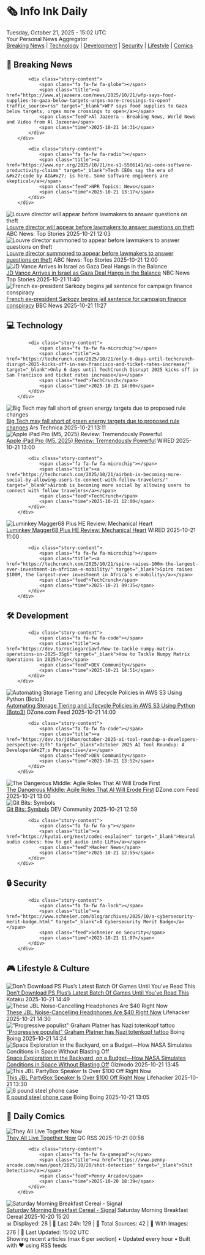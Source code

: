 <!-- Processing 54 RSS feeds at 2025-10-21 15:02:02 UTC -->
<!-- Processing: XKCD -->
<!-- Processing: Poorly Drawn Lines -->
<!-- Processing: Garfield -->
<!-- Processing: Dilbert -->
<!-- Processing: Questionable Content -->
<!-- Processing: Girl Genius -->
<!-- Processing: Dinosaur Comics -->
<!-- Processing: CNN Top Stories -->
<!-- Processing: Al Jazeera Breaking News -->
<!-- Processing: NPR News -->
<!-- Processing: CBC News -->
<!-- Error processing https://rss.cbc.ca/lineup/topstories.xml: The read operation timed out -->
<!-- Processing: Reuters World News -->
<!-- Processing: Associated Press Breaking -->
<!-- Processing: WIRED -->
<!-- Processing: Dev.to -->
<!-- Processing: StackOverflow Blog -->
<!-- Processing: OMG! Ubuntu -->
<!-- Processing: DistroWatch -->
<!-- Processing: Linux.com -->
<!-- Processing: DZone -->
<!-- Processing: Martin Fowler -->
<!-- Processing: Coding Horror -->
<!-- Processing: The Pragmatic Engineer -->
<!-- Processing: Lifehacker -->
<!-- Processing: Kotaku -->
<!-- Processing: Boing Boing -->
<!-- Processing: Krebs on Security -->
<!-- Generated 8 new posts out of 27 feeds processed -->
<div class="newspaper-header">
    <h1 class="newspaper-title">🗞️ Info Ink Daily</h1>
    <div class="newspaper-date">Tuesday, October 21, 2025 - 15:02 UTC</div>
    <div class="newspaper-subtitle">Your Personal News Aggregator</div>
</div>

<div class="newspaper-nav">
    <a href="#breaking">Breaking News</a> |
    <a href="#tech">Technology</a> |
    <a href="#dev">Development</a> |
    <a href="#security">Security</a> |
    <a href="#lifestyle">Lifestyle</a> |
    <a href="#webcomics">Comics</a>
</div>

<div class="news-section breaking-news" id="breaking">
<h2 class="section-header">🚨 Breaking News</h2>
<div class="stories-container">
<div class="story">
            
            <div class="story-content">
                <span class="fa fa-fw fa-globe"></span>
                <span class="title"><a href="https://www.aljazeera.com/news/2025/10/21/wfp-says-food-supplies-to-gaza-below-targets-urges-more-crossings-to-open?traffic_source=rss" target="_blank">WFP says food supplies to Gaza below targets, urges more crossings to open</a></span>
                <span class="feed">Al Jazeera – Breaking News, World News and Video from Al Jazeera</span>
                <span class="time">2025-10-21 14:31</span>
            </div>
        </div>
<div class="story">
            
            <div class="story-content">
                <span class="fa fa-fw fa-radio"></span>
                <span class="title"><a href="https://www.npr.org/2025/10/21/nx-s1-5506141/ai-code-software-productivity-claims" target="_blank">Tech CEOs say the era of &#x27;code by AI&#x27; is here. Some software engineers are skeptical</a></span>
                <span class="feed">NPR Topics: News</span>
                <span class="time">2025-10-21 13:17</span>
            </div>
        </div>
<div class="story">
            <img src="https://s.abcnews.com/images/International/louvre-remains-closed_1761046662532_hpMain_4x3t_384.jpg" alt="Louvre director will appear before lawmakers to answer questions on theft" class="story-image" loading="lazy" onerror="this.style.display='none'">
            <div class="story-content">
                <span class="fa fa-fw fa-tv"></span>
                <span class="title"><a href="https://abcnews.go.com/International/louvre-director-summoned-french-lawmakers-amid-ongoing-investigation/story?id=126713238" target="_blank">Louvre director will appear before lawmakers to answer questions on theft</a></span>
                <span class="feed">ABC News: Top Stories</span>
                <span class="time">2025-10-21 12:03</span>
            </div>
        </div>
<div class="story">
            <img src="https://s.abcnews.com/images/International/louvre-remains-closed_1761046662532_hpMain_4x3t_384.jpg" alt="Louvre director summoned to appear before lawmakers to answer questions on theft" class="story-image" loading="lazy" onerror="this.style.display='none'">
            <div class="story-content">
                <span class="fa fa-fw fa-tv"></span>
                <span class="title"><a href="https://abcnews.go.com/International/louvre-director-summoned-french-lawmakers-amid-ongoing-investigation/story?id=126713238" target="_blank">Louvre director summoned to appear before lawmakers to answer questions on theft</a></span>
                <span class="feed">ABC News: Top Stories</span>
                <span class="time">2025-10-21 12:00</span>
            </div>
        </div>
<div class="story">
            <img src="https://media-cldnry.s-nbcnews.com/image/upload/t_fit_1500w/mpx/2704722219/2025_10/1761046835407_tdy_news_7a_bradley_vance_israel_251021_1920x1080-uguldn.jpg" alt="JD Vance Arrives in Israel as Gaza Deal Hangs in the Balance" class="story-image" loading="lazy" onerror="this.style.display='none'">
            <div class="story-content">
                <span class="fa fa-fw fa-broadcast-tower"></span>
                <span class="title"><a href="https://www.today.com/video/as-gaza-deal-hangs-in-the-balance-jd-vance-travels-to-israel-250290757868" target="_blank">JD Vance Arrives in Israel as Gaza Deal Hangs in the Balance</a></span>
                <span class="feed">NBC News Top Stories</span>
                <span class="time">2025-10-21 11:40</span>
            </div>
        </div>
<div class="story">
            <img src="https://ichef.bbci.co.uk/ace/standard/240/cpsprodpb/d49f/live/1082fdd0-ae67-11f0-b2a1-6f537f66f9aa.jpg" alt="French ex-president Sarkozy begins jail sentence for campaign finance conspiracy" class="story-image" loading="lazy" onerror="this.style.display='none'">
            <div class="story-content">
                <span class="fa fa-fw fa-earth-americas"></span>
                <span class="title"><a href="https://www.bbc.com/news/articles/cvgkm2j0xelo?at_medium=RSS&at_campaign=rss" target="_blank">French ex-president Sarkozy begins jail sentence for campaign finance conspiracy</a></span>
                <span class="feed">BBC News</span>
                <span class="time">2025-10-21 11:27</span>
            </div>
        </div>
</div>
</div>
<div class="news-section tech-news" id="tech">
<h2 class="section-header">💻 Technology</h2>
<div class="stories-container">
<div class="story">
            
            <div class="story-content">
                <span class="fa fa-fw fa-microchip"></span>
                <span class="title"><a href="https://techcrunch.com/2025/10/21/only-6-days-until-techcrunch-disrupt-2025-kicks-off-in-san-francisco-and-ticket-rates-increase/" target="_blank">Only 6 days until TechCrunch Disrupt 2025 kicks off in San Francisco and ticket rates increase</a></span>
                <span class="feed">TechCrunch</span>
                <span class="time">2025-10-21 14:00</span>
            </div>
        </div>
<div class="story">
            <img src="https://cdn.arstechnica.net/wp-content/uploads/2025/10/bigtechgreen-500x500.jpg" alt="Big Tech may fall short of green energy targets due to proposed rule changes" class="story-image" loading="lazy" onerror="this.style.display='none'">
            <div class="story-content">
                <span class="fa fa-fw fa-cog"></span>
                <span class="title"><a href="https://arstechnica.com/tech-policy/2025/10/big-tech-may-fall-short-of-green-energy-targets-due-to-proposed-rule-changes/" target="_blank">Big Tech may fall short of green energy targets due to proposed rule changes</a></span>
                <span class="feed">Ars Technica</span>
                <span class="time">2025-10-21 13:11</span>
            </div>
        </div>
<div class="story">
            <img src="https://media.wired.com/photos/68f6b8277d69a28856c00e63/master/pass/IMG_0006.JPG" alt="Apple iPad Pro (M5, 2025) Review: Tremendously Powerful" class="story-image" loading="lazy" onerror="this.style.display='none'">
            <div class="story-content">
                <span class="fa fa-fw fa-bolt"></span>
                <span class="title"><a href="https://www.wired.com/review/apple-ipad-pro-m5-2025/" target="_blank">Apple iPad Pro (M5, 2025) Review: Tremendously Powerful</a></span>
                <span class="feed">WIRED</span>
                <span class="time">2025-10-21 13:00</span>
            </div>
        </div>
<div class="story">
            
            <div class="story-content">
                <span class="fa fa-fw fa-microchip"></span>
                <span class="title"><a href="https://techcrunch.com/2025/10/21/airbnb-is-becoming-more-social-by-allowing-users-to-connect-with-fellow-travelers/" target="_blank">Airbnb is becoming more social by allowing users to connect with fellow travelers</a></span>
                <span class="feed">TechCrunch</span>
                <span class="time">2025-10-21 12:00</span>
            </div>
        </div>
<div class="story">
            <img src="https://media.wired.com/photos/68f6bd33e90e58c5e36c216f/master/pass/Review-%20Luminkey%20Magger68%20Plus%20HE.png" alt="Luminkey Magger68 Plus HE Review: Mechanical Heart" class="story-image" loading="lazy" onerror="this.style.display='none'">
            <div class="story-content">
                <span class="fa fa-fw fa-bolt"></span>
                <span class="title"><a href="https://www.wired.com/review/luminkey-magger68-plus-he/" target="_blank">Luminkey Magger68 Plus HE Review: Mechanical Heart</a></span>
                <span class="feed">WIRED</span>
                <span class="time">2025-10-21 11:00</span>
            </div>
        </div>
<div class="story">
            
            <div class="story-content">
                <span class="fa fa-fw fa-microchip"></span>
                <span class="title"><a href="https://techcrunch.com/2025/10/21/spiro-raises-100m-the-largest-ever-investment-in-africas-e-mobility/" target="_blank">Spiro raises $100M, the largest-ever investment in Africa’s e-mobility</a></span>
                <span class="feed">TechCrunch</span>
                <span class="time">2025-10-21 09:35</span>
            </div>
        </div>
</div>
</div>
<div class="news-section dev-news" id="dev">
<h2 class="section-header">🛠️ Development</h2>
<div class="stories-container">
<div class="story">
            
            <div class="story-content">
                <span class="fa fa-fw fa-code"></span>
                <span class="title"><a href="https://dev.to/rociogarciavf/how-to-tackle-numpy-matrix-operations-in-2025-35g6" target="_blank">How to Tackle Numpy Matrix Operations in 2025?</a></span>
                <span class="feed">DEV Community</span>
                <span class="time">2025-10-21 14:51</span>
            </div>
        </div>
<div class="story">
            <img src="https://dz2cdn1.dzone.com/thumbnail?fid=18706318&w=600" alt="Automating Storage Tiering and Lifecycle Policies in AWS S3 Using Python (Boto3)" class="story-image" loading="lazy" onerror="this.style.display='none'">
            <div class="story-content">
                <span class="fa fa-fw fa-newspaper"></span>
                <span class="title"><a href="https://dzone.com/articles/automating-storage-tiering-and-lifecycle-policies" target="_blank">Automating Storage Tiering and Lifecycle Policies in AWS S3 Using Python (Boto3)</a></span>
                <span class="feed">DZone.com Feed</span>
                <span class="time">2025-10-21 14:00</span>
            </div>
        </div>
<div class="story">
            
            <div class="story-content">
                <span class="fa fa-fw fa-code"></span>
                <span class="title"><a href="https://dev.to/jdkhan/october-2025-ai-tool-roundup-a-developers-perspective-3ifh" target="_blank">October 2025 AI Tool Roundup: A Developer&#x27;s Perspective</a></span>
                <span class="feed">DEV Community</span>
                <span class="time">2025-10-21 13:52</span>
            </div>
        </div>
<div class="story">
            <img src="https://dz2cdn1.dzone.com/thumbnail?fid=18706299&w=600" alt="The Dangerous Middle: Agile Roles That AI Will Erode First" class="story-image" loading="lazy" onerror="this.style.display='none'">
            <div class="story-content">
                <span class="fa fa-fw fa-newspaper"></span>
                <span class="title"><a href="https://dzone.com/articles/dangerous-middle-agile-roles-ai-erosion" target="_blank">The Dangerous Middle: Agile Roles That AI Will Erode First</a></span>
                <span class="feed">DZone.com Feed</span>
                <span class="time">2025-10-21 13:00</span>
            </div>
        </div>
<div class="story">
            <img src="https://media2.dev.to/dynamic/image/width=800%2Cheight=%2Cfit=scale-down%2Cgravity=auto%2Cformat=auto/https%3A%2F%2Fdev-to-uploads.s3.amazonaws.com%2Fuploads%2Farticles%2F0yc92b5mvrmnwj4myaad.png" alt="Git Bits: Symbols" class="story-image" loading="lazy" onerror="this.style.display='none'">
            <div class="story-content">
                <span class="fa fa-fw fa-code"></span>
                <span class="title"><a href="https://dev.to/oculus42/git-bits-symbols-15ck" target="_blank">Git Bits: Symbols</a></span>
                <span class="feed">DEV Community</span>
                <span class="time">2025-10-21 12:59</span>
            </div>
        </div>
<div class="story">
            
            <div class="story-content">
                <span class="fa fa-fw fa-y"></span>
                <span class="title"><a href="https://kyutai.org/next/codec-explainer" target="_blank">Neural audio codecs: how to get audio into LLMs</a></span>
                <span class="feed">Hacker News</span>
                <span class="time">2025-10-21 12:55</span>
            </div>
        </div>
</div>
</div>
<div class="news-section security-news" id="security">
<h2 class="section-header">🔒 Security</h2>
<div class="stories-container">
<div class="story">
            
            <div class="story-content">
                <span class="fa fa-fw fa-lock"></span>
                <span class="title"><a href="https://www.schneier.com/blog/archives/2025/10/a-cybersecurity-merit-badge.html" target="_blank">A Cybersecurity Merit Badge</a></span>
                <span class="feed">Schneier on Security</span>
                <span class="time">2025-10-21 11:07</span>
            </div>
        </div>
</div>
</div>
<div class="news-section lifestyle-news" id="lifestyle">
<h2 class="section-header">🎮 Lifestyle & Culture</h2>
<div class="stories-container">
<div class="story">
            <img src="https://kotaku.com/app/uploads/2025/10/yakuza-1280x720.jpg" alt="Don’t Download PS Plus’s Latest Batch Of Games Until You’ve Read This" class="story-image" loading="lazy" onerror="this.style.display='none'">
            <div class="story-content">
                <span class="fa fa-fw fa-gamepad"></span>
                <span class="title"><a href="https://kotaku.com/dont-download-ps-pluss-latest-batch-of-games-until-youve-read-this-2000637598" target="_blank">Don’t Download PS Plus’s Latest Batch Of Games Until You’ve Read This</a></span>
                <span class="feed">Kotaku</span>
                <span class="time">2025-10-21 14:49</span>
            </div>
        </div>
<div class="story">
            <img src="https://lifehacker.com/imagery/articles/01K83AS6Z5J6M2G24C8WFAVA32/hero-image.png" alt="These JBL Noise-Cancelling Headphones Are $40 Right Now" class="story-image" loading="lazy" onerror="this.style.display='none'">
            <div class="story-content">
                <span class="fa fa-fw fa-life-ring"></span>
                <span class="title"><a href="https://lifehacker.com/tech/noise-cancelling-on-ear-jbl-headphones-sale?utm_medium=RSS" target="_blank">These JBL Noise-Cancelling Headphones Are $40 Right Now</a></span>
                <span class="feed">Lifehacker</span>
                <span class="time">2025-10-21 14:30</span>
            </div>
        </div>
<div class="story">
            <img src="https://i0.wp.com/boingboing.net/wp-content/uploads/2025/10/totenkopf.jpg?fit=1726%2C1150&amp;quality=60&amp;ssl=1" alt="&quot;Progressive populist&quot; Graham Platner has Nazi totenkopf tattoo" class="story-image" loading="lazy" onerror="this.style.display='none'">
            <div class="story-content">
                <span class="fa fa-fw fa-arrow-right"></span>
                <span class="title"><a href="https://boingboing.net/2025/10/21/progressive-populist-graham-platner-has-nazi-totenkopf-tattoo.html" target="_blank">&quot;Progressive populist&quot; Graham Platner has Nazi totenkopf tattoo</a></span>
                <span class="feed">Boing Boing</span>
                <span class="time">2025-10-21 14:24</span>
            </div>
        </div>
<div class="story">
            <img src="https://gizmodo.com/app/uploads/2025/10/nasa_CHAPEA-1280x853.jpg" alt="Space Exploration in the Backyard, on a Budget—How NASA Simulates Conditions in Space Without Blasting Off" class="story-image" loading="lazy" onerror="this.style.display='none'">
            <div class="story-content">
                <span class="fa fa-fw fa-computer"></span>
                <span class="title"><a href="https://gizmodo.com/space-exploration-in-the-backyard-on-a-budget-how-nasa-simulates-conditions-in-space-without-blasting-off-2000674896" target="_blank">Space Exploration in the Backyard, on a Budget—How NASA Simulates Conditions in Space Without Blasting Off</a></span>
                <span class="feed">Gizmodo</span>
                <span class="time">2025-10-21 13:45</span>
            </div>
        </div>
<div class="story">
            <img src="https://lifehacker.com/imagery/articles/01K8324HG7F6TCP1RKTQE81EN5/hero-image.png" alt="This JBL PartyBox Speaker Is Over $100 Off Right Now" class="story-image" loading="lazy" onerror="this.style.display='none'">
            <div class="story-content">
                <span class="fa fa-fw fa-life-ring"></span>
                <span class="title"><a href="https://lifehacker.com/tech/jbl-partybox-110-bluetooth-speaker-sale?utm_medium=RSS" target="_blank">This JBL PartyBox Speaker Is Over $100 Off Right Now</a></span>
                <span class="feed">Lifehacker</span>
                <span class="time">2025-10-21 13:30</span>
            </div>
        </div>
<div class="story">
            <img src="https://i0.wp.com/boingboing.net/wp-content/uploads/2025/10/Image-Matter-Neuroscience.jpg?fit=1080%2C606&amp;quality=60&amp;ssl=1" alt="6 pound steel phone case" class="story-image" loading="lazy" onerror="this.style.display='none'">
            <div class="story-content">
                <span class="fa fa-fw fa-arrow-right"></span>
                <span class="title"><a href="https://boingboing.net/2025/10/21/6-pound-steel-phone-case.html" target="_blank">6 pound steel phone case</a></span>
                <span class="feed">Boing Boing</span>
                <span class="time">2025-10-21 13:05</span>
            </div>
        </div>
</div>
</div>
<div class="news-section webcomics-section" id="webcomics">
<h2 class="section-header">🎨 Daily Comics</h2>
<div class="stories-container">
<div class="story">
            <img src="http://www.questionablecontent.net/comics/5683.png" alt="They All Live Together Now" class="story-image" loading="lazy" onerror="this.style.display='none'">
            <div class="story-content">
                <span class="fa fa-fw fa-music"></span>
                <span class="title"><a href="http://questionablecontent.net/view.php?comic=5683" target="_blank">They All Live Together Now</a></span>
                <span class="feed">QC RSS</span>
                <span class="time">2025-10-21 00:58</span>
            </div>
        </div>
<div class="story">
            
            <div class="story-content">
                <span class="fa fa-fw fa-gamepad"></span>
                <span class="title"><a href="https://www.penny-arcade.com/news/post/2025/10/20/shit-detection" target="_blank">Shit Detection</a></span>
                <span class="feed">Penny Arcade</span>
                <span class="time">2025-10-20 18:39</span>
            </div>
        </div>
<div class="story">
            <img src="https://www.smbc-comics.com/comics/1760935117-20251020.png" alt="Saturday Morning Breakfast Cereal - Signal" class="story-image" loading="lazy" onerror="this.style.display='none'">
            <div class="story-content">
                <span class="fa fa-fw fa-smile"></span>
                <span class="title"><a href="https://www.smbc-comics.com/comic/signal-4" target="_blank">Saturday Morning Breakfast Cereal - Signal</a></span>
                <span class="feed">Saturday Morning Breakfast Cereal</span>
                <span class="time">2025-10-20 15:20</span>
            </div>
        </div>
</div>
</div>

<div class="newspaper-footer">
    <div class="stats">
        📊 Displayed: 28 | 📅 Last 24h: 129 | 📡 Total Sources: 42 | 📸 With Images: 276 |
        🔄 Last Updated: 15:02 UTC
    </div>
    <div class="footer-note">
        Showing recent articles (max 6 per section) • Updated every hour • Built with ❤️ using RSS feeds
    </div>
</div>
